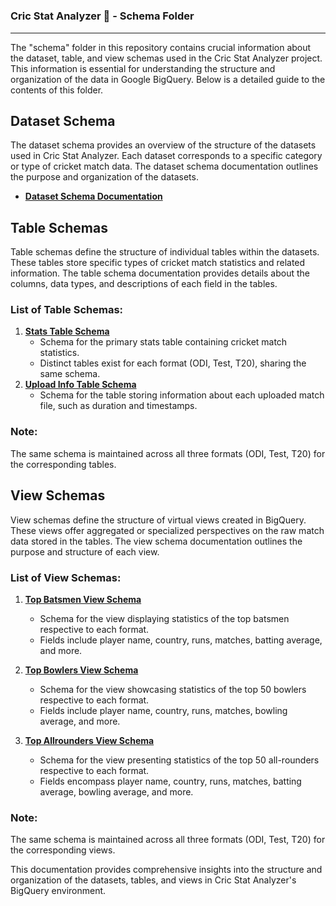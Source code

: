 # <h3 align="left"> Cric Stat Analyzer 🏏 - Schema Folder </h3>

<hr>

The "schema" folder in this repository contains crucial information about the dataset, table, and view schemas used in the Cric Stat Analyzer project. This information is essential for understanding the structure and organization of the data in Google BigQuery. Below is a detailed guide to the contents of this folder.

## Dataset Schema

The dataset schema provides an overview of the structure of the datasets used in Cric Stat Analyzer. Each dataset corresponds to a specific category or type of cricket match data. The dataset schema documentation outlines the purpose and organization of the datasets.

- [**Dataset Schema Documentation**](./dataset_schema.md)

## Table Schemas

Table schemas define the structure of individual tables within the datasets. These tables store specific types of cricket match statistics and related information. The table schema documentation provides details about the columns, data types, and descriptions of each field in the tables.

### List of Table Schemas:

1. [**Stats Table Schema**](./tables/stats_table_schema.md)
   - Schema for the primary stats table containing cricket match statistics.
   - Distinct tables exist for each format (ODI, Test, T20), sharing the same schema.
2. [**Upload Info Table Schema**](./tables/upload_info_table_schema.md)
   - Schema for the table storing information about each uploaded match file, such as duration and timestamps.

### Note:

The same schema is maintained across all three formats (ODI, Test, T20) for the corresponding tables.

## View Schemas

View schemas define the structure of virtual views created in BigQuery. These views offer aggregated or specialized perspectives on the raw match data stored in the tables. The view schema documentation outlines the purpose and structure of each view.

### List of View Schemas:

1. [**Top Batsmen View Schema**](./views/top_batsmen_view_schema.md)

   - Schema for the view displaying statistics of the top batsmen respective to each format.
   - Fields include player name, country, runs, matches, batting average, and more.

2. [**Top Bowlers View Schema**](./views/top_bowlers_view_schema.md)

   - Schema for the view showcasing statistics of the top 50 bowlers respective to each format.
   - Fields include player name, country, runs, matches, bowling average, and more.

3. [**Top Allrounders View Schema**](./views/top_allrounders_view_schema.md)
   - Schema for the view presenting statistics of the top 50 all-rounders respective to each format.
   - Fields encompass player name, country, runs, matches, batting average, bowling average, and more.

### Note:

The same schema is maintained across all three formats (ODI, Test, T20) for the corresponding views.

This documentation provides comprehensive insights into the structure and organization of the datasets, tables, and views in Cric Stat Analyzer's BigQuery environment.

